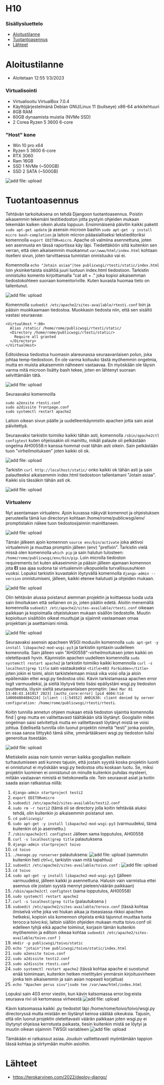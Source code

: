 # H10

### Sisällysluettelo
- [Aloitustilanne](#Aloitustilanne) 
- [Tuotantoasennus](#Tuotantoasennus)
- [Lähteet](#lähteet)



# Aloitustilanne

- Aloitetaan 12:55 1/3/2023

### Virtualisointi
- Virtualisoitu VirtualBox 7.0.4
- Käyttöjärjestelmänä Debian GNU/Linux 11 (bullseye) x86-64 arkkitehtuuri 
- 8GB RAM
- 60GB dynaamista muistia (NVMe SSD)
- 2 Corea Ryzen 5 3600 6-core

### "Host" kone
- Win 10 pro x64
- Ryzen 5 3600 6-core
- RTX 3060
- Ram 16GB
- SSD 1 NVMe (~500GB)
- SSD 2 SATA (~500GB)


![add file: upload](V6Kuvat1/v6t1k1.jpg)

# Tuotantoasennus

Tehtävän tarkoituksena on tehdä Djangoon tuotantoasennus. Poistin aikasemmin tekemäni testitiedoston jotta pystyin ohjeiden mukaan tekemään kaiken oikein alusta loppuun. Ensimmäisenä päivitin kaikki paketit ```sudo apt-get update``` ja asensin microon bashin ```sudo apt-get -y install micro bash-completion``` ja laitoin micron pääasialliseksi tekstieditoriksi komennolla ```export EDITOR=micro```. Apache oli valmiina asennettuna, joten sen asennusta en tässä raportissa käy läpi. Tiedettäköön siitä kuitenkin sen verran, että olen aikaisemmin muokannut ```var/www/html/index.html``` kohtaan itselleni sivun, joten tarvittaessa tunnistan onnistuuko vai ei.

Komennolla ```echo "Jotain asiaa"|tee publicwsgi/rtesti/static/index.html``` loin yksinkertaista sisältöä juuri luotuun index.html tiedostoon. Tarkistin onnistuiko komento kirjoittamalla "cat alt + ." joka kopioi aikaisemman tiedostokohteen suoraan komentoriville. Kuten kuvasta huomaa tieto on tallentunut.

![add file: upload](V6Kuvat1/v6t1k1.jpg)


Komennolla ```sudoedit /etc/apache2/sites-available/rtesti.conf``` loin ja pääsin muokkaamaan tiedostoa. Muokkasin tiedosta niin, että sen sisältö vastasi seuraavaa:

    <VirtualHost *:80>
      Alias /static/ /home/rome/publicwsgi/rtesti/static/
      <Directory /home/rome/publicwsgi/rtesti/static/>
        Require all granted
      </Directory>
    </VirtualHost>

Editoidessa tiedostoa huomasin alareunassa seuraavanlaisen polun, joka johtaa temp-tiedostoon. En ole varma koituuko tästä myöhemmin ongelmia, mutta en muista aikaisemmin nähneeni vastaavaa. En myöskään ole täysin varma mitä microon lisätty bash tekee, joten en lähtenyt suoraan selvittämään tätä.

![add file: upload](V6Kuvat1/v6t1k2.jpg)


Seuraavaksi komennoilla

    sudo a2ensite rtesti.conf
    sudo a2dissite frontpage.conf
    sudo systemctl restart apache2

Laitoin oikean sivun päälle ja uudelleenkäynnistin apachen jotta sain asiat päivitettyä.

Seuraavaksi tarkistin toimiiko kaikki tähän asti, komennolla ```/sbin/apache2ctl configtest``` kuten ohjeissakin oli mainittu, mikäli palaute oli pelkästään ongelma AH00558:n kanssa hommat ovat tähän asti oikein. Sain pelkästään tuon "virheilmoituksen" joten kaikki oli ok.

![add file: upload](V6Kuvat1/v6t1k3.jpg)


Tarkistin ```curl http://localhost/static/``` onko kaikki ok tähän asti ja sain palautteeksi aikaisemmin index.html tiedostoon tallentamani "Jotain asiaa". Kaikki siis tässäkin tähän asti ok.

![add file: upload](V6Kuvat1/v6t1k4.jpg)



### Virtualenv

Nyt asentamaan virtualenv. Ajoin kuvassa näkyvät komennot ja ohjeistuksen perusteella tämä luo directoryn kohtaan /home/rome/publicwsgi/env/ promptistakin näkee tuon tiedostosijainnin mainittaneen.

![add file: upload](V6Kuvat1/v6t1k5.jpg)

Tämän jälkeen ajoin komennon ```source env/bin/activate``` joka aktivoi virtualenvin ja muuttaa promptiin jälleen (env) "prefixin". Tarkistin vielä missä olen komennolla ```which pip``` ja sain halutun tulosteen: ```/home/rome/publicwsgi/env/bin/pip```. Loin microlla tiedoston requirements.txt kuten aikaseimmin ja pääsin jälleen ajamaan komennon jota **EI** saa ajaa sudona tai virtualenvin ulkopuolella turvallisuusuhkien vuoksi. Lopuksi tarkistin kuvastakin löytyvällä komennolla ```django-admin --version``` onnistumiseni, jälleen, kaikki etenee halutusti ja ohjeiden mukaan.

![add file: upload](V6Kuvat1/v6t1k6.jpg)

Olin tehtävän alussa poistanut aiemman projektin ja koittaessa luoda uuta sain ilmoituksen että sellainen on jo, joten päätin edetä. Aloitin menemällä komennolla ```sudoedit /etc/apache2/sites-available/rtesti.conf``` oikeaan paikkaan ja kopioimalla ohjeistuksen mukaan sisällön tiedostolle. Muutin kopioituun sisältöön oikeat muuttujat ja sijainnit vastaamaan omaa projektiani ja asettamiani nimiä. 

![add file: upload](V6Kuvat1/v6t1k7.jpg)

Seuraavaksi asensin apacheen WSGI moduulin komennolla ```sudo apt-get -y install libapache2-mod-wsgi-py3``` ja tarkistin syntaxin uudelleen komennolla. Sain jälleen vain "AH00558"-virheilmoituksen joten kaikki on oletettavasti hyvin. Käynnistin apachen uudelleen komennolla ```sudo systemctl restart apache2``` ja tarkistin toimiiko kaikki komennolla ```curl -s localhost|grep title``` sain vastaukseksi ```<title>403 Forbidden</title>``` joten jokin ei toimi, aloin tarkistelemaan missä vika voisi olla ja aloin epäilemään ettei wsgi.py tiedostoa olisi. Kävin tarkistamassa apachen error logit varmuudeksi, ja sieltä löytyvä tieto lisäsi epäilystäni wsgi.py tiedoston puutteesta, löysin sieltä seuraavanlaisen promptin: ```[Wed Mar 01 13:48:43.141917 2023] [authz_core:error] [pid 4604:tid 140004804884224] [client ::1:54552] AH01630: client denied by server configuration: /home/rome/publicwsgi/rtesti/rtesti```. 

Koitin tunnilla annetun ohjeen mukaan etsiä tiedoston sijaintia komennolla find | grep mutta en valitettavasti täältäkään sitä löytänyt. Googlailin miten ongelman saisi selvitettyä mutta en valitettavasti löytänyt mistä se voisi johtua. Edellisellä tunnilla olin luonut projektin nimeltä "testi" jonka poistin, en osaa sanoa liittyykö tämä siihe, ymmärtääkseni wsgi.py tiedoston tulisi generoitua itsestään. 

![add file: upload](V6Kuvat1/v6t1k8.jpg)

Mietiskelin asiaa noin tunnin verran kaikka googlaillen melkein turhautumiseen asti kunnes tajusin, että jostain syystä koska projektin luonti ei onnistunut ei myöskään wsgi.py tiedostoa oltu koskaan luotu. Se, miksi projektin luominen ei onnistunut on minulle kuitenkin puhdas mysteeri, mitään vastaavan nimistä ei tietokoneella ole. Tein seuraavat asiat ja koitin saada asian ratkaistua niillä:

1. ```django-admin startproject testi2```
2. ```export EDITOR=micro```
3. ```sudoedit /etc/apache2/sites-available/testi2.conf```
4. ```sudo rm -r testi2``` (tämä oli se directory jolla koitin tehtävää aluksi tehdä, olin kuitenkin jo aikaisemmin poistanut sen.
5. ```cd publicwsgi/```
6. ```sudo apt-get -y install libapache2-mod-wsgi-py3``` (varmuudeksi, tämä kuitenkin oli jo asennettu.)
7. ```/sbin/apache2ctl configtest``` Jälleen sama lopputulos, AH00558
8. ```curl -s localhost|grep title``` palautuksena <title>403 Forbidden</title>
9. ```django-admin startproject toivo```
10. ```cd toivo```
11. ```./manage.py runserver``` palautuksena: ![add file: upload](V6Kuvat1/v6t1k9.jpg) (sammutin kuitenkin heti ctrl+c, tarkistin vaan mitä tapahtuu)
12. ```sudoedit /etc/apache2/sites-available/toivo.conf``` : ![add file: upload](V6Kuvat1/v6t1k10.jpg) 
13. ```cd toivo```
14. ```sudo apt-get -y install libapache2-mod-wsgi-py3``` (jälleen varmuudeksi, jälleen kaikki jo asennettuna. Halusin vain varmistua ettei asennus ole jostain syystä mennyt pieleen/väärän paikkaan)
15. ```/sbin/apache2ctl configtest``` (sama lopputulos, AH00558)
16. ```sudo systemctl restart apache2```
17. ```curl -s localhost|grep title``` (palautuksena <title>403 Forbidden</title>)
18. ```sudoedit /etc/apache2/sites-available/teroco.conf``` (tässä kohtaa ilmiselvä virhe joka vei hiukan aikaa ja itseasiassa rikkoi apachen hetkeksi, kopioin siis komennon ohjeista enkä tajunnut muuttaa tuota teroco:a toivo:ksi, laitoin siällön ohjeiden mukaan mutta toivo.conf oli edelleen tyhjä eikä apache toiminut, korjasin tämän kuitenkin myöhemmin ja editoin oikeaa kohtaa ```sudoedit /etc/apache2/sites-available/toivo.conf ```)
19. ```mkdir -p publicwsgi/toivo/static```
20. ```echo "jotain"|tee publicwsgi/toivo/static/index.html```
21. ```sudo a2ensite toivo.conf```
22. ```sudo a2dissite testi2.conf```
23. ```sudo a2dissite rtesti.conf```
24. ```sudo systemctl restart apache2``` (tässä kohtaa apache ei suostunut enää toimimaan, kuitenkin hetken mietittyäni ymmärsin kirjoitusvirheen jonka tein aikaisemmin ja sain asian nopeasti korjattua)
25. ```echo "Apachen perus sivu"|sudo tee /var/www/html/index.html```

Lopuksi sain 403 error viestin, kun kävin katsomassa error.log:eista seuraava rivi oli kertomassa virheestä
![add file: upload](V6Kuvat1/v6t1k11.jpg) 

Kävin katsomassa kaikki .py tiedostot läpi /home/rome/toivo/toivo/wsgi.py directoryssä mutta mistään en löytänyt keinoa säätää oikeuksia. Tajusin, että olin luonut projektin oletettavasti väärän paikkaan joten wsgi.py ei löytynyt ohjeissa kerrotusta paikasta, tiesin kuitenkin mistä se löytyi ja muutin oikean sijainnin TWSGI variableen 
![add file: upload](V6Kuvat1/v6t1k12.jpg) 

Tämäkään ei ratkaissut asiaa. Jouduin valitettavasti myöntämään tappion tässä kohtaa ja siirtymään muihin asioihin.

# Lähteet
- https://terokarvinen.com/2022/deploy-django/
